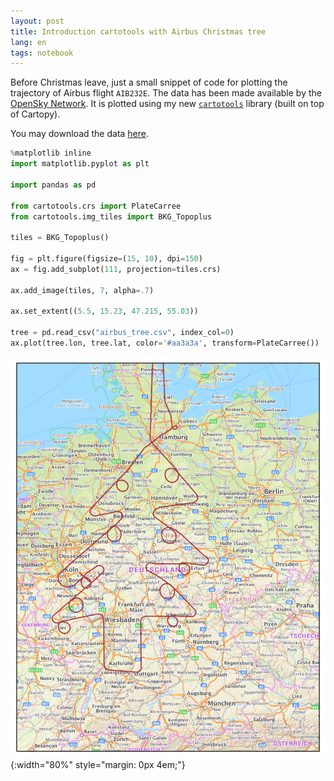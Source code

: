 ```yaml
---
layout: post
title: Introduction cartotools with Airbus Christmas tree
lang: en
tags: notebook
---
```


Before Christmas leave, just a small snippet of code for plotting the trajectory of Airbus flight `AIB232E`. The data has been made available by the [OpenSky Network](https://opensky-network.org). It is plotted using my new [`cartotools`](https://github.com/xoolive/cartotools) library (built on top of Cartopy).

You may download the data [here](https://opensky-network.org/datasets/states/airbus_tree.csv).

```python
%matplotlib inline
import matplotlib.pyplot as plt

import pandas as pd

from cartotools.crs import PlateCarree
from cartotools.img_tiles import BKG_Topoplus

tiles = BKG_Topoplus()

fig = plt.figure(figsize=(15, 10), dpi=150)
ax = fig.add_subplot(111, projection=tiles.crs)

ax.add_image(tiles, 7, alpha=.7)

ax.set_extent((5.5, 15.23, 47.215, 55.03))

tree = pd.read_csv("airbus_tree.csv", index_col=0)
ax.plot(tree.lon, tree.lat, color='#aa3a3a', transform=PlateCarree())
```


![png](/images/airbus_tree.png){:width="80%" style="margin: 0px 4em;"}

